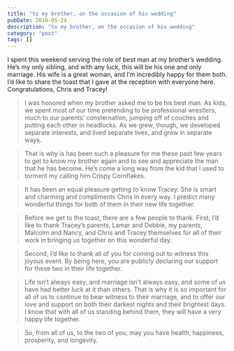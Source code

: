 ```yaml
---
title: "to my brother, on the occasion of his wedding"
pubDate: 2010-05-24
description: "to my brother, on the occasion of his wedding"
category: "post"
tags: []
---
```


I spent this weekend serving the role of best man at my brother’s wedding. He’s my only sibling, and with any luck, this will be his one and only marriage. His wife is a great woman, and I’m incredibly happy for them both. I’d like to share the toast that I gave at the reception with everyone here. Congratulations, Chris and Tracey!

> I was honored when my brother asked me to be his best man. As kids, we spent most of our time pretending to be professional wrestlers, much to our parents’ consternation, jumping off of couches and putting each other in headlocks. As we grew, though, we developed separate interests, and lived separate lives, and grew in separate ways.

> That is why is has been such a pleasure for me these past few years to get to know my brother again and to see and appreciate the man that he has become. He’s come a long way from the kid that I used to torment my calling him Crispy Cornflakes.

> It has been an equal pleasure getting to know Tracey. She is smart and charming and compliments Chris in every way. I predict many wonderful things for both of them in their new life together.

> Before we get to the toast, there are a few people to thank. First, I’d like to thank Tracey’s parents, Lamar and Debbie, my parents, Malcolm and Nancy, and Chris and Tracey themselves for all of their work in bringing us together on this wonderful day.

> Second, I’d like to thank all of you for coming out to witness this joyous event. By being here, you are publicly declaring our support for these two in their life together.

> Life isn’t always easy, and marriage isn’t always easy, and some of us have had better luck at it than others. That is why it is so important for all of us to continue to bear witness to their marriage, and to offer our love and support on both their darkest nights and their brightest days. I know that with all of us standing behind them, they will have a very happy life together.

> So, from all of us, to the two of you, may you have health, happiness, prosperity, and longevity.
